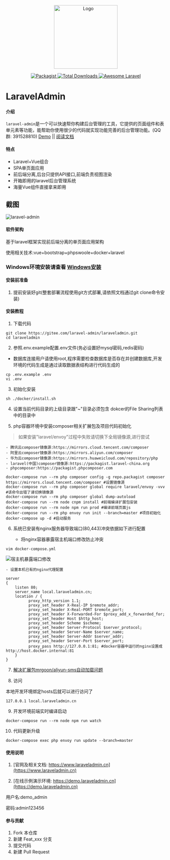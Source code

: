 <p align="center">
    <img src="https://www.laraveladmin.cn/dist/img/logo1.png" data-origin="httpw://www.laraveladmin.cn/dist/img/logo1.png" alt="Logo" style="width: 200px" />
</p>

<p align="center">
    <a href="https://gitee.com/laravel-admin/laraveladmin" target="_blank" rel="noopener">
        <img src="https://img.shields.io/packagist/l/encore/laravel-admin.svg?maxAge=2592000" data-origin="https://img.shields.io/packagist/l/encore/laravel-admin.svg?maxAge=2592000" alt="Packagist">
    </a>  
    <a href="https://gitee.com/laravel-admin/laraveladmin" target="_blank" rel="noopener">
        <img src="https://img.shields.io/packagist/dt/zsping1989/laravel-admin.svg?style=flat-square" data-origin="https://img.shields.io/packagist/dt/zsping1989/laravel-admin.svg?style=flat-square" alt="Total Downloads">
    </a>
    <a href="https://gitee.com/laravel-admin/laraveladmin" target="_blank" rel="noopener">
        <img src="https://img.shields.io/badge/Awesome-laraveladmin-green" data-origin="https://img.shields.io/badge/Awesome-laraveladmin-green" alt="Awesome Laravel">
    </a>
</p>

# LaravelAdmin

#### 介绍
`laravel-admin`是一个可以快速帮你构建后台管理的工具，它提供的页面组件和表单元素等功能，能帮助你使用很少的代码就实现功能完善的后台管理功能。\(QQ群: 391528810\)
[Demo](http://demo.laraveladmin.cn) \|\| [阅读文档](http://www.laraveladmin.cn/home/index)

#### 特点

- Laravel+Vue组合
- SPA单页面应用
- 前后端分离,后台只提供API接口,前端负责视图渲染
- 开箱即用的laravel后台管理系统
- 海量Vue组件直接拿来即用

## 截图

![laravel-admin](https://www.laraveladmin.cn/storage/uploads/images/2020/12/05/kg3F2blsJISs6GbyFdmItHU7VKGLPx4zUIrPS0H6.jpeg)

#### 软件架构

基于laravel框架实现前后端分离的单页面应用架构

使用相关技术:vue+bootstrap+phpswoole+docker+laravel

### Windows环境安装请查看 [Windows安装](README_windows.md)

#### 安装前准备

1. 提前安装好git(整套部署流程使用git方式部署,请依照文档通过git clone命令安装)

#### 安装教程

1. 下载代码

```shell
git clone https://gitee.com/laravel-admin/laraveladmin.git
cd laraveladmin
```

2. 参照.env.example配置.env文件(务必设置好mysql密码,redis密码)

- 数据库连接用户请使用root,程序需要检查数据库是否存在并创建数据库,开发环境的代码生成是通过读取数据表结构进行代码生成的

```shell
cp .env.example .env
vi .env
```

3. 初始化安装

```shell
sh ./docker/install.sh
```

4. 设置当前代码目录的上级目录跟"\~"目录必须包含 dokcer的File Sharing列表中的目录中

5. php容器环境中安装composer相关扩展包及项目代码初始化


> 如果安装"laravel/envoy"过程中失败请切换下全局镜像源,进行尝试

    - 腾讯云composer镜像源:https://mirrors.cloud.tencent.com/composer
    - 阿里云composer镜像源:https://mirrors.aliyun.com/composer
    - 华为云composer镜像源:https://mirrors.huaweicloud.com/repository/php
    - laravel(中国)composer镜像源:https://packagist.laravel-china.org
    - phpcomposer:https://packagist.phpcomposer.com

```shell
docker-compose run --rm php composer config -g repo.packagist composer https://mirrors.cloud.tencent.com/composer #设置镜像源
docker-compose run --rm php composer global require laravel/envoy -vvv #该命令出错了请切换镜像源
docker-compose run --rm php composer global dump-autoload
docker-compose run --rm node cnpm install #前端编译扩展包安装
docker-compose run --rm node npm run prod #编译前端页面js
docker-compose run --rm php envoy run init --branch=master #项目初始化
docker-compose up -d #启动服务
```
6. 系统已安装有nginx服务器导致端口(80,443)冲突依据如下进行配置
    
    - 将nginx容器暴露宿主机端口修改防止冲突
    
```shell
vim docker-compose.yml
```
![宿主机暴露端口修改](https://www.laraveladmin.cn/storage/uploads/images/2020/12/28/jYgF3xITF8KGmqgDHTNtqOP6fZeAySo11Bih2mkY.jpeg)
    
    - 设置本机已有的nginx代理配置
    
```
server
{
    listen 80;
    server_name local.laraveladmin.cn;
    location / {
          proxy_http_version 1.1;
          proxy_set_header X-Real-IP $remote_addr;
          proxy_set_header X-Real-PORT $remote_port;
          proxy_set_header X-Forwarded-For $proxy_add_x_forwarded_for;
          proxy_set_header Host $http_host;
          proxy_set_header Scheme $scheme;
          proxy_set_header Server-Protocol $server_protocol;
          proxy_set_header Server-Name $server_name;
          proxy_set_header Server-Addr $server_addr;
          proxy_set_header Server-Port $server_port;
          proxy_pass http://127.0.0.1:81; #docker容器中运行的nginx设置成http://host.docker.internal:81
    }
}
```

7. [解决扩展包mrgoon/aliyun-sms自动加载问题](/aliyun_sms.md "解决扩展包mrgoon/aliyun-sms自动加载问题")

8. 访问

本地开发环境绑定hosts后就可以进行访问了

```
127.0.0.1 local.laraveladmin.cn
```

9. 开发环境前端实时编译启动

```shell
docker-compose run --rm node npm run watch
```

10. 代码更新升级

```shell
docker-compose exec php envoy run update --branch=master
```



#### 使用说明

1. [官网及相关文档: https://www.laraveladmin.cn](https://www.laraveladmin.cn)

2. [在线示例演示环境: https://demo.laraveladmin.cn](https://demo.laraveladmin.cn)

用户名:demo_admin
    
密码:admin123456

#### 参与贡献

1. Fork 本仓库
2. 新建 Feat_xxx 分支
3. 提交代码
4. 新建 Pull Request

